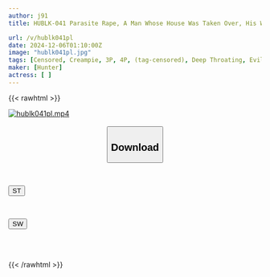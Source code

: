 ```yaml
---
author: j91
title: HUBLK-041 Parasite Rape, A Man Whose House Was Taken Over, His Wife Was Taken Away, And His Sister And Older Sister Were Raped

url: /v/hublk041pl
date: 2024-12-06T01:10:00Z
image: "hublk041pl.jpg"
tags: [Censored, Creampie, 3P, 4P, (tag-censored), Deep Throating, Evil	]
maker: [Hunter]
actress: [ ]
---
```



{{< rawhtml >}}

<div class="video" data-videoid="V8pmXZZbAGhK6XG">
    <a href="javascript:;">
        <img src="/v/hublk041pl/hublk041pl.jpg" width="WIDTH" height="HEIGHT" alt="hublk041pl.mp4" loading="lazy">
    </a>
</div>

<script type="text/javascript" src="https://j91.asia/asset/on-demand-st.js"></script>

<br>
  <link rel="stylesheet" href="https://j91.asia/asset/bs5.css">
  
  <center>
  <button class="btn btn-primary" type="button" data-bs-toggle="collapse" data-bs-target=".multi-collapse" aria-expanded="false" aria-controls="multiCollapseExample1 multiCollapseExample2"><h2>Download</h2></button></center>
</p>
<div class="row">
  <div class="col">
    <div class="collapse multi-collapse" id="multiCollapseExample1">
      <div class="card card-body">
	      	      <br>
<div class="buttons">  
<p><a href="/v/hublk041pl/st.html" target="_blank"><button class="btn-hover color-3"><i class="fa fa-download"></i> ST</button></a></p></div>
    </div>
  </div>
</div>
  <div class="col">
    <div class="collapse multi-collapse" id="multiCollapseExample2">
      <div class="card card-body">
	      <br>
<div class="buttons">
<p><a href="/v/hublk041pl/sw.html" target="_blank"><button class="btn-hover color-2"><i class="fa fa-download"></i> SW</button></a></p></div>
<br><br>
      </div>
    </div>
  </div>
</div>

{{< /rawhtml >}}